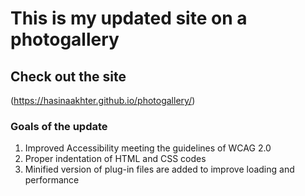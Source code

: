 #  This is my updated site on a photogallery
## Check out the site
(https://hasinaakhter.github.io/photogallery/)
### Goals of the update 
1. Improved Accessibility meeting the guidelines of WCAG 2.0
2. Proper indentation of HTML and CSS codes
3. Minified version of plug-in files are added to improve loading and performance
